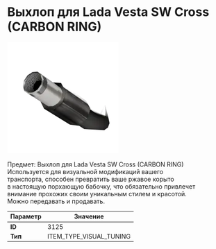 # Выхлоп для Lada Vesta SW Cross (CARBON RING)

![Item Image](../img/3125.webp?raw=true)

Предмет: Выхлоп для Lada Vesta SW Cross (CARBON RING)<br>Используется для визуальной модификаций вашего<br>транспорта, способен превратить ваше ржавое корыто<br>в настоящую порхающую бабочку, что обязательно привлечет<br>внимание прохожих своим уникальным стилем и красотой.<br>Можно передавать и продавать.


| Параметр | Значение |
|----------|----------|
| **ID** | 3125 |
| **Тип** | ITEM_TYPE_VISUAL_TUNING |

